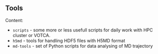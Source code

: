 Tools
-------------

Content:
 - `scripts` - some more or less usefull scripts for daily work with HPC cluster or VOTCA.
 - `h5md` - tools for handling HDF5 files with H5MD format
 - `md-tools` - set of Python scripts for data analysing of MD trajectory
